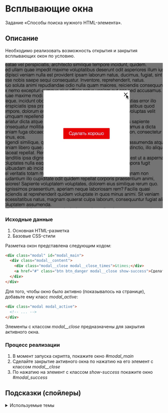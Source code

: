 # Всплывающие окна

Задание «Способы поиска нужного HTML-элемента».

## Описание

Необходимо реализовать возможность открытия и закрытия всплывающих окон по условию.

![Demo](./demo.gif)

### Исходные данные

1. Основная HTML-разметка
2. Базовые CSS-стили

Разметка окон представлена следующим кодом:

```html
<div class="modal" id="modal_main">
  <div class="modal__content">
    <div class="modal__close modal__close_times">&times;</div>
    <a href="#" class="btn btn_danger modal__close show-success">Сделать хорошо</a>
  </div>
</div>
```

Для того, чтобы окно было активно (показывалось на странице), добавьте ему класс
_modal_active_:

```html
<div class="modal modal_active">
  <!-- ... -->
</div>
```

Элементы с классом _modal\_\_close_ предназначены для закрытия активного окна.

### Процесс реализации

1. В момент запуска скрипта, покажите окно _#modal_main_
2. Сделайте закрытие активного окна по нажатию на его элемент с классом _modal\_\_close_
3. По нажатию на элемент с классом _show-success_ покажите окно _#modal_success_

## Подсказки (спойлеры)

<details>
<summary>Используемые темы</summary>

1. Событие _click_, метод _onclick_, обработчик события
2. Метод Array.from() или оператор распространения (spread, «...») для удобной
   навигации по найденным элементам

</details>
</summary>
